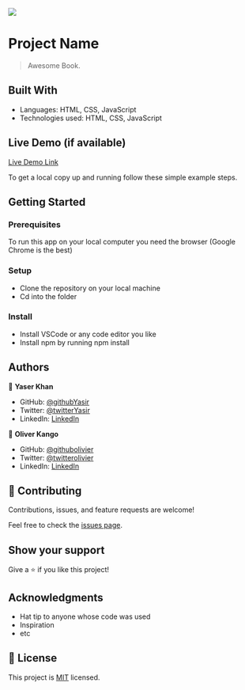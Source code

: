 ![](https://img.shields.io/badge/Microverse-blueviolet)

# Project Name

> Awesome Book.


## Built With

- Languages: HTML, CSS, JavaScript
- Technologies used: HTML, CSS, JavaScript 

## Live Demo (if available)

[Live Demo Link](https://myaserkhan.github.io/Awesome-Books-App/)

To get a local copy up and running follow these simple example steps.

## Getting Started


### Prerequisites

To run this app on your local computer you need the browser (Google Chrome is the best)

### Setup

- Clone the repository on your local machine
- Cd into the folder

### Install

- Install VSCode or any code editor you like
- Install npm by running npm install

## Authors

👤 **Yaser Khan**

- GitHub: [@githubYasir](https://github.com/MYaserKhan)
- Twitter: [@twitterYasir](https://twitter.com/khanyaser007)
- LinkedIn: [LinkedIn](https://www.linkedin.com/in/yasir-khan-398229195/)

👤 **Oliver Kango**

- GitHub: [@githubolivier](https://github.com/Olivier-Kango)
- Twitter: [@twitterolivier](https://twitter.com/olivierkango1)
- LinkedIn: [LinkedIn](https://www.linkedin.com/in/olivier-kango-b990601b8/)

## 🤝 Contributing

Contributions, issues, and feature requests are welcome!

Feel free to check the [issues page](../../issues/).

## Show your support

Give a ⭐️ if you like this project!

## Acknowledgments

- Hat tip to anyone whose code was used
- Inspiration
- etc

## 📝 License

This project is [MIT](./LICENSE) licensed.
